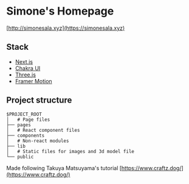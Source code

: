 # Simone's Homepage

[http://simonesala.xyz](https://simonesala.xyz)

## Stack

- [Next.js](https://nextjs.org/)
- [Chakra UI](https://chakra-ui.com/) 
- [Three.js](https://threejs.org/) 
- [Framer Motion](https://www.framer.com/motion/)

## Project structure

```
$PROJECT_ROOT
│   # Page files
├── pages
│   # React component files
├── components
│   # Non-react modules
├── lib
│   # Static files for images and 3d model file
└── public
```

Made following Takuya Matsuyama's tutorial [https://www.craftz.dog/](https://www.craftz.dog/)
